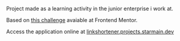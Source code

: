 Project made as a learning activity in the junior enterprise i work at.

Based on [this challenge](https://www.frontendmentor.io/challenges/url-shortening-api-landing-page-2ce3ob-G) avaiable at Frontend Mentor. 

Access the application online at [linkshortener.projects.starmain.dev](https://linkshortener.projects.starmain.dev)   
